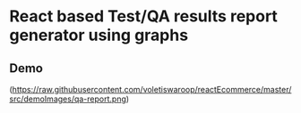 # React based Test/QA results report generator using graphs

## Demo

(https://raw.githubusercontent.com/voletiswaroop/reactEcommerce/master/src/demoImages/qa-report.png)
